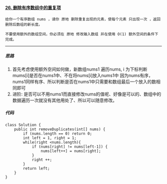 #### [26. 删除有序数组中的重复项](https://leetcode-cn.com/problems/remove-duplicates-from-sorted-array/)

```
给你一个有序数组 nums ，请你 原地 删除重复出现的元素，使每个元素 只出现一次 ，返回删除后数组的新长度。

不要使用额外的数组空间，你必须在 原地 修改输入数组 并在使用 O(1) 额外空间的条件下完成。
```

-----

##### 思路

1. 首先考虑使用额外空间如何做，新数组nums1
   遍历nums, i 为下标判断mums[i]是否在nums1中、不在将nums[i]放入nums1中
   因为nums有序，nums1同样有序、所以判断是否在nums1中只需要和数组最后一个放入的数相同即可
2. 进阶: 是否可以不用nums1而直接修改nums的值呢、好像是可以的、数组中的数据遍历一次就没有其他用处了、所以可以随意修改。



##### 代码

````
class Solution {
    public int removeDuplicates(int[] nums) {
        if (nums.length == 0) return 0;
        int left = 1, right = 1;
        while(right <nums.length){
            if (nums[right] != nums[left-1]) {
                nums[left++] = nums[right];
            }
            right ++;
        }
        return left;
    }
}
````





